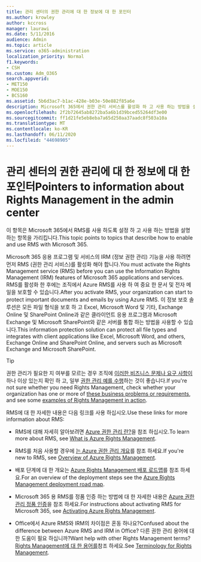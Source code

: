 ```yaml
---
title: 관리 센터의 권한 관리에 대 한 정보에 대 한 포인터
ms.author: krowley
author: kccross
manager: laurawi
ms.date: 5/11/2016
audience: Admin
ms.topic: article
ms.service: o365-administration
localization_priority: Normal
f1.keywords:
- CSH
ms.custom: Adm_O365
search.appverid:
- MET150
- MOE150
- BCS160
ms.assetid: 5b6d3ac7-b1ac-428e-b03e-50e882f85a6e
description: Microsoft 365에서 권한 관리 서비스를 활성화 하 고 사용 하는 방법을 설명 하는 항목을 가리킵니다.
ms.openlocfilehash: 2f2b72645ab8272ba5a6b1d39bced55264df3e00
ms.sourcegitcommit: ff1d21fe5eb8eba7a65d250aa37aadc8f503a10a
ms.translationtype: MT
ms.contentlocale: ko-KR
ms.lasthandoff: 06/11/2020
ms.locfileid: "44698905"
---
```

# <a name="pointers-to-information-about-rights-management-in-the-admin-center"></a><span data-ttu-id="2a135-103">관리 센터의 권한 관리에 대 한 정보에 대 한 포인터</span><span class="sxs-lookup"><span data-stu-id="2a135-103">Pointers to information about Rights Management in the admin center</span></span>

<span data-ttu-id="2a135-104">이 항목은 Microsoft 365에서 RMS를 사용 하도록 설정 하 고 사용 하는 방법을 설명 하는 항목을 가리킵니다.</span><span class="sxs-lookup"><span data-stu-id="2a135-104">This topic points to topics that describe how to enable and use RMS with Microsoft 365.</span></span>
  
<span data-ttu-id="2a135-105">Microsoft 365 응용 프로그램 및 서비스의 IRM (정보 권한 관리) 기능을 사용 하려면 먼저 RMS (권한 관리 서비스)를 활성화 해야 합니다.</span><span class="sxs-lookup"><span data-stu-id="2a135-105">You must activate the Rights Management service (RMS) before you can use the Information Rights Management (IRM) features of Microsoft 365 applications and services.</span></span> <span data-ttu-id="2a135-106">RMS를 활성화 한 후에는 조직에서 Azure RMS를 사용 하 여 중요 한 문서 및 전자 메일을 보호할 수 있습니다.</span><span class="sxs-lookup"><span data-stu-id="2a135-106">After you activate RMS, your organization can start to protect important documents and emails by using Azure RMS.</span></span> <span data-ttu-id="2a135-107">이 정보 보호 솔루션은 모든 파일 형식을 보호 하 고 Excel, Microsoft Word 및 기타, Exchange Online 및 SharePoint Online과 같은 클라이언트 응용 프로그램과 Microsoft Exchange 및 Microsoft SharePoint와 같은 서버를 통합 하는 방법을 사용할 수 있습니다.</span><span class="sxs-lookup"><span data-stu-id="2a135-107">This information protection solution can protect all file types and integrates with client applications like Excel, Microsoft Word, and others, Exchange Online and SharePoint Online, and servers such as Microsoft Exchange and Microsoft SharePoint.</span></span>
  
> [!TIP]
> <span data-ttu-id="2a135-108">권한 관리가 필요한 지 여부를 모르는 경우 조직에 [이러한 비즈니스 문제나 요구 사항이](https://docs.microsoft.com/rights-management/understand-explore/azure-rms-problems-it-solves)하나 이상 있는지 확인 하 고, 일부 [권한 관리 예를 수행](https://docs.microsoft.com/rights-management/understand-explore/what-admins-users-see)하는 것이 좋습니다.</span><span class="sxs-lookup"><span data-stu-id="2a135-108">If you're not sure whether you need Rights Management, check whether your organization has one or more of [these business problems or requirements](https://docs.microsoft.com/rights-management/understand-explore/azure-rms-problems-it-solves), and see some [examples of Rights Management in action](https://docs.microsoft.com/rights-management/understand-explore/what-admins-users-see).</span></span> 
  
<span data-ttu-id="2a135-109">RMS에 대 한 자세한 내용은 다음 링크를 사용 하십시오.</span><span class="sxs-lookup"><span data-stu-id="2a135-109">Use these links for more information about RMS:</span></span>
  
- <span data-ttu-id="2a135-110">RMS에 대해 자세히 알아보려면 [Azure 권한 관리 란?](https://docs.microsoft.com/rights-management/understand-explore/what-is-azure-rms)을 참조 하십시오.</span><span class="sxs-lookup"><span data-stu-id="2a135-110">To learn more about RMS, see [What is Azure Rights Management](https://docs.microsoft.com/rights-management/understand-explore/what-is-azure-rms).</span></span>

- <span data-ttu-id="2a135-111">RMS를 처음 사용할 경우에 [는 Azure 권한 관리 개요](https://docs.microsoft.com/rights-management/understand-explore/azure-rights-management)를 참조 하세요.</span><span class="sxs-lookup"><span data-stu-id="2a135-111">If you're new to RMS, see [Overview of Azure Rights Management](https://docs.microsoft.com/rights-management/understand-explore/azure-rights-management).</span></span>

- <span data-ttu-id="2a135-112">배포 단계에 대 한 개요는 [Azure Rights Management 배포 로드맵](https://docs.microsoft.com/rights-management/plan-design/deployment-roadmap)를 참조 하세요.</span><span class="sxs-lookup"><span data-stu-id="2a135-112">For an overview of the deployment steps see the [Azure Rights Management deployment road map](https://docs.microsoft.com/rights-management/plan-design/deployment-roadmap).</span></span>

- <span data-ttu-id="2a135-113">Microsoft 365 용 RMS를 정품 인증 하는 방법에 대 한 자세한 내용은 [Azure 권한 관리 정품 인증](https://technet.microsoft.com/library/jj658941.aspx)을 참조 하세요.</span><span class="sxs-lookup"><span data-stu-id="2a135-113">For instructions about activating RMS for Microsoft 365, see [Activating Azure Rights Management](https://technet.microsoft.com/library/jj658941.aspx).</span></span>

- <span data-ttu-id="2a135-114">Office에서 Azure RMS와 IRM의 차이점은 혼동 하나요?</span><span class="sxs-lookup"><span data-stu-id="2a135-114">Confused about the difference between Azure RMS and IRM in Office?</span></span> <span data-ttu-id="2a135-115">다른 권한 관리 용어에 대 한 도움이 필요 하십니까?</span><span class="sxs-lookup"><span data-stu-id="2a135-115">Want help with other Rights Management terms?</span></span> <span data-ttu-id="2a135-116">[Rights Management에 대 한 용어를](https://technet.microsoft.com/library/dn595132.aspx)참조 하세요.</span><span class="sxs-lookup"><span data-stu-id="2a135-116">See [Terminology for Rights Management](https://technet.microsoft.com/library/dn595132.aspx).</span></span>
